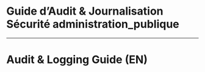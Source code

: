 # Guide d’Audit & Journalisation Sécurité administration_publique

---

# Audit & Logging Guide (EN)
